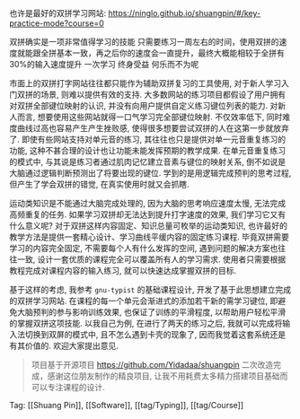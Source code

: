 也许是最好的双拼学习网站: https://ninglo.github.io/shuangpin/#/key-practice-mode?course=0

双拼确实是一项非常值得学习的技能 只需要练习一周左右的时间，使用双拼的速度就能跟全拼基本一致，再之后你的速度会一直提升，最终大概能相较于全拼有30%的输入速度提升 一次学习 终身受益 何乐而不为呢

市面上的双拼打字网站往往都只能作为辅助双拼复习的工具使用, 对于新人学习入门双拼的场景, 则难以提供有效的支持.
大多数网站的练习项目都假设了用户拥有对双拼全部键位映射的认识, 并没有向用户提供自定义练习键位列表的能力. 对新人而言, 想要使用这些网站就得一口气学习完全部键位映射. 不仅效率低下, 同时难度曲线过高也容易产生产生挫败感, 使得很多想要尝试双拼的人在这第一步就放弃了.
即使有些网站支持对单元音的练习, 其往往也只是提供对单一元音重复练习的功能, 这种不甚合理的设计也让功能未能发挥预期的教学成果. 在单元音重复练习的模式中, 与其说是练习者通过肌肉记忆建立音素与键位的映射关系, 倒不如说是大脑通过逻辑判断预测出了将要出现的键位. 学到的是用逻辑完成预判的思考过程, 但产生了学会双拼的错觉, 在真实使用时就又会抓瞎.

运动类知识是不能通过大脑完成处理的, 因为大脑的思考响应速度太慢, 无法完成高频重复的任务. 如果学习双拼却无法达到提升打字速度的效果, 我们学习它又有什么意义呢?
对于双拼这样内容固定、知识总量可枚举的运动类知识, 也许最好的教学方法是提供一套精心设计、学习曲线平缓内容的固定练习课程. 毕竟双拼需要学习的内容完全固定, 不需要每个人有什么发挥的空间, 遇到问题的解决方案也往往一致, 设计一套优质的课程完全可以覆盖所有人的学习需求. 使用者只需要根据教程完成对课程内容的输入练习, 就可以快速达成掌握双拼的目标.

基于这样的考虑, 我参考 `gnu-typist` 的基础课程设计, 开发了基于此思想建立完成的双拼学习网站. 在课程的每一个单元会渐进式的添加若干新的需学习键位, 即避免大脑预判的参与影响训练效果, 也保证了训练的平滑程度, 以帮助用户轻松平滑的掌握双拼这项技能. 以我自己为例, 在进行了两天的练习之后, 我就可以完成将输入法切换到双屏的模式中, 且不怎么遇到卡壳的现象了, 因而我觉着这套系统还是有其价值的. 欢迎大家提出意见.


> 项目基于开源项目 https://github.com/Yidadaa/shuangpin 二次改造完成，感谢这位朋友制作的精良项目, 让我不用耗费太多精力搭建项目基础而可以专注课程的设计.

Tag: [[Shuang Pin]], [[Software]], [[tag/Typing]], [[tag/Course]]
